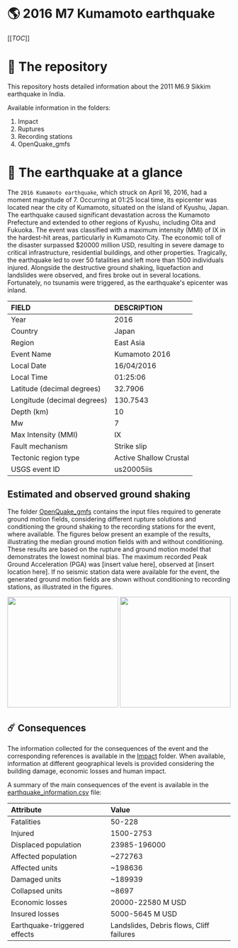 # 🌎 2016 M7 Kumamoto earthquake
[[_TOC_]]

# 📂 The repository

This repository hosts detailed information about the 2011 M6.9 Sikkim earthquake in India.

Available information in the folders:

1. Impact
2. Ruptures
3. Recording stations
4. OpenQuake_gmfs


# 🚀 The earthquake at a glance 

The `2016 Kumamoto earthquake`, which struck on April 16, 2016, had a moment magnitude of 7. Occurring at 01:25 local time, its epicenter was located near the city of Kumamoto, situated on the island of Kyushu, Japan. The earthquake caused significant devastation across the Kumamoto Prefecture and extended to other regions of Kyushu, including Oita and Fukuoka. The event was classified with a maximum intensity (MMI) of IX in the hardest-hit areas, particularly in Kumamoto City. The economic toll of the disaster surpassed $20000 million USD, resulting in severe damage to critical infrastructure, residential buildings, and other properties. Tragically, the earthquake led to over 50 fatalities and left more than 1500 individuals injured. Alongside the destructive ground shaking, liquefaction and landslides were observed, and fires broke out in several locations. Fortunately, no tsunamis were triggered, as the earthquake's epicenter was inland.

| FIELD | DESCRIPTION |
|:-------|:-------------|
| Year | 2016 |
| Country | Japan |
| Region | East Asia |
| Event Name | Kumamoto 2016 |
| Local Date | 16/04/2016 |
| Local Time | 01:25:06 |
| Latitude (decimal degrees) | 32.7906 |
| Longitude (decimal degrees) | 130.7543 |
| Depth (km) | 10 |
| Mw | 7 |
| Max Intensity (MMI) | IX |
| Fault mechanism | Strike slip |
| Tectonic region type | Active Shallow Crustal |
| USGS event ID | us20005iis |

## Estimated and observed ground shaking

The folder [OpenQuake_gmfs](./OpenQuake_gmfs/) contains the input files required to generate ground motion fields, considering different rupture solutions and conditioning the ground shaking to the recording stations for the event, where available. The figures below present an example of the results, illustrating the median ground motion fields with and without conditioning. These results are based on the rupture and ground motion model that demonstrates the lowest nominal bias. The maximum recorded Peak Ground Acceleration (PGA) was [insert value here], observed at [insert location here]. If no seismic station data were available for the event, the generated ground motion fields are shown without conditioning to recording stations, as illustrated in the figures.

<img src="./4_OpenQuake_gmfs/median_gmf_stations_none.png" height="250">
<img src="./4_OpenQuake_gmfs/median_gmf_stations_seismic.png" height="250">

## ☄️ Consequences

The information collected for the consequences of the event and the corresponding references is available in the [Impact](./Impact) folder. When available, information at different geographical levels is provided considering the building damage, economic losses and human impact.

A summary of the main consequences of the event is available in the [earthquake_information.csv](./earthquake_information.csv) file:

| Attribute | Value |
|:-------|:-------------|
| Fatalities | 50-228 |
| Injured | 1500-2753 |
| Displaced population | 23985-196000 |
| Affected population | ~272763 |
| Affected units | ~198636  |
| Damaged units | ~189939  |
| Collapsed units | ~8697  |
| Economic losses | 20000-22580 M USD |
| Insured losses | 5000-5645 M USD |
| Earthquake-triggered effects | Landslides, Debris flows, Cliff failures |
